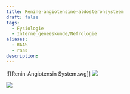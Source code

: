 ```yaml
---
title: Renine-angiotensine-aldosteronsysteem
draft: false
tags:
  - Fysiologie
  - Interne_geneeskunde/Nefrologie
aliases:
  - RAAS
  - raas
description:
---
```




![[Renin-Angiotensin System.svg]]
![](https://i.imgur.com/sJX9yEQ.png)

![](https://i.imgur.com/XuCLozE.png)
